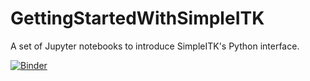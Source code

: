 # GettingStartedWithSimpleITK

A set of Jupyter notebooks to introduce SimpleITK's Python interface.

[![Binder](https://mybinder.org/badge_logo.svg)](https://mybinder.org/v2/gh/dave3d/GettingStartedWithSimpleITK/master)

